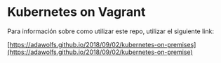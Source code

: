 # Kubernetes on Vagrant

Para información sobre como utilizar este repo, utilizar el siguiente link:

[https://adawolfs.github.io/2018/09/02/kubernetes-on-premises](https://adawolfs.github.io/2018/09/02/kubernetes-on-premise)